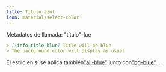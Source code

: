```yaml
---
title: Título azul
icon: material/select-color
---
```


Metadatos de llamada: "título"-lue

```md
> [!info|title-blue] Title will be blue
> The background color will display as usual
```

El estilo en sí se aplica también["all-blue"](../combined-styling/page-2.md) 
junto con["bg-blue"](../bg-styling/page-2.md).
.

